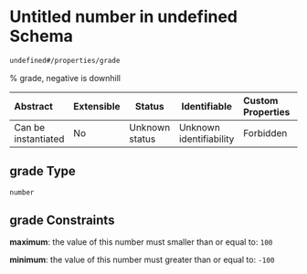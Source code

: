 # Untitled number in undefined Schema

```txt
undefined#/properties/grade
```

% grade, negative is downhill


| Abstract            | Extensible | Status         | Identifiable            | Custom Properties | Additional Properties | Access Restrictions | Defined In                                                              |
| :------------------ | ---------- | -------------- | ----------------------- | :---------------- | --------------------- | ------------------- | ----------------------------------------------------------------------- |
| Can be instantiated | No         | Unknown status | Unknown identifiability | Forbidden         | Allowed               | none                | [link.schema.json\*](../../out/link.schema.json "open original schema") |

## grade Type

`number`

## grade Constraints

**maximum**: the value of this number must smaller than or equal to: `100`

**minimum**: the value of this number must greater than or equal to: `-100`
